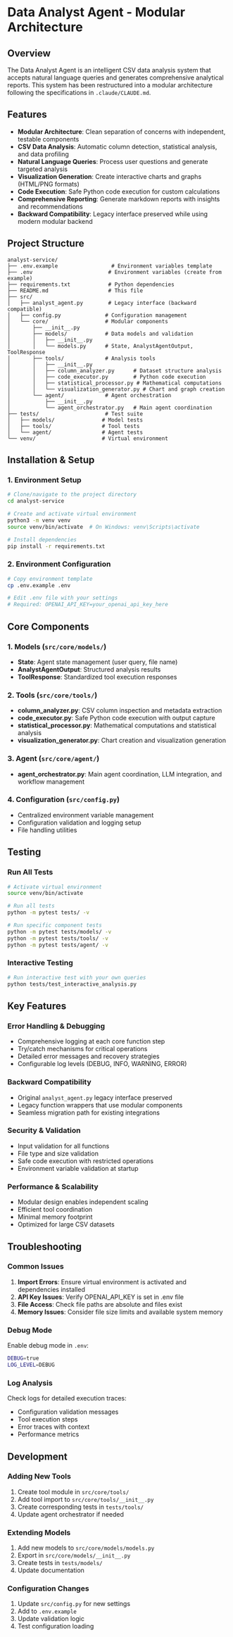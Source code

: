 # Data Analyst Agent - Modular Architecture

## Overview

The Data Analyst Agent is an intelligent CSV data analysis system that accepts natural language queries and generates comprehensive analytical reports. This system has been restructured into a modular architecture following the specifications in `.claude/CLAUDE.md`.

## Features

- **Modular Architecture**: Clean separation of concerns with independent, testable components
- **CSV Data Analysis**: Automatic column detection, statistical analysis, and data profiling
- **Natural Language Queries**: Process user questions and generate targeted analysis
- **Visualization Generation**: Create interactive charts and graphs (HTML/PNG formats)
- **Code Execution**: Safe Python code execution for custom calculations
- **Comprehensive Reporting**: Generate markdown reports with insights and recommendations
- **Backward Compatibility**: Legacy interface preserved while using modern modular backend

## Project Structure

```
analyst-service/
├── .env.example                 # Environment variables template
├── .env                        # Environment variables (create from example)
├── requirements.txt            # Python dependencies
├── README.md                   # This file
├── src/
│   ├── analyst_agent.py        # Legacy interface (backward compatible)
│   ├── config.py              # Configuration management
│   └── core/                  # Modular components
│       ├── __init__.py
│       ├── models/            # Data models and validation
│       │   ├── __init__.py
│       │   └── models.py      # State, AnalystAgentOutput, ToolResponse
│       ├── tools/             # Analysis tools
│       │   ├── __init__.py
│       │   ├── column_analyzer.py      # Dataset structure analysis
│       │   ├── code_executor.py        # Python code execution
│       │   ├── statistical_processor.py # Mathematical computations
│       │   └── visualization_generator.py # Chart and graph creation
│       └── agent/             # Agent orchestration
│           ├── __init__.py
│           └── agent_orchestrator.py   # Main agent coordination
├── tests/                     # Test suite
│   ├── models/               # Model tests
│   ├── tools/                # Tool tests
│   └── agent/                # Agent tests
└── venv/                     # Virtual environment
```

## Installation & Setup

### 1. Environment Setup

```bash
# Clone/navigate to the project directory
cd analyst-service

# Create and activate virtual environment
python3 -m venv venv
source venv/bin/activate  # On Windows: venv\Scripts\activate

# Install dependencies
pip install -r requirements.txt
```

### 2. Environment Configuration

```bash
# Copy environment template
cp .env.example .env

# Edit .env file with your settings
# Required: OPENAI_API_KEY=your_openai_api_key_here
```
## Core Components

### 1. Models (`src/core/models/`)
- **State**: Agent state management (user query, file name)
- **AnalystAgentOutput**: Structured analysis results
- **ToolResponse**: Standardized tool execution responses

### 2. Tools (`src/core/tools/`)
- **column_analyzer.py**: CSV column inspection and metadata extraction
- **code_executor.py**: Safe Python code execution with output capture
- **statistical_processor.py**: Mathematical computations and statistical analysis
- **visualization_generator.py**: Chart creation and visualization generation

### 3. Agent (`src/core/agent/`)
- **agent_orchestrator.py**: Main agent coordination, LLM integration, and workflow management

### 4. Configuration (`src/config.py`)
- Centralized environment variable management
- Configuration validation and logging setup
- File handling utilities

## Testing

### Run All Tests
```bash
# Activate virtual environment
source venv/bin/activate

# Run all tests
python -m pytest tests/ -v

# Run specific component tests
python -m pytest tests/models/ -v
python -m pytest tests/tools/ -v
python -m pytest tests/agent/ -v
```

### Interactive Testing
```bash
# Run interactive test with your own queries
python tests/test_interactive_analysis.py
```

## Key Features

### Error Handling & Debugging
- Comprehensive logging at each core function step
- Try/catch mechanisms for critical operations
- Detailed error messages and recovery strategies
- Configurable log levels (DEBUG, INFO, WARNING, ERROR)

### Backward Compatibility
- Original `analyst_agent.py` legacy interface preserved
- Legacy function wrappers that use modular components
- Seamless migration path for existing integrations

### Security & Validation
- Input validation for all functions
- File type and size validation
- Safe code execution with restricted operations
- Environment variable validation at startup

### Performance & Scalability
- Modular design enables independent scaling
- Efficient tool coordination
- Minimal memory footprint
- Optimized for large CSV datasets

## Troubleshooting

### Common Issues

1. **Import Errors**: Ensure virtual environment is activated and dependencies installed
2. **API Key Issues**: Verify OPENAI_API_KEY is set in .env file
3. **File Access**: Check file paths are absolute and files exist
4. **Memory Issues**: Consider file size limits and available system memory

### Debug Mode
Enable debug mode in `.env`:
```bash
DEBUG=true
LOG_LEVEL=DEBUG
```

### Log Analysis
Check logs for detailed execution traces:
- Configuration validation messages
- Tool execution steps
- Error traces with context
- Performance metrics

## Development

### Adding New Tools
1. Create tool module in `src/core/tools/`
2. Add tool import to `src/core/tools/__init__.py`
3. Create corresponding tests in `tests/tools/`
4. Update agent orchestrator if needed

### Extending Models
1. Add new models to `src/core/models/models.py`
2. Export in `src/core/models/__init__.py`
3. Create tests in `tests/models/`
4. Update documentation

### Configuration Changes
1. Update `src/config.py` for new settings
2. Add to `.env.example`
3. Update validation logic
4. Test configuration loading